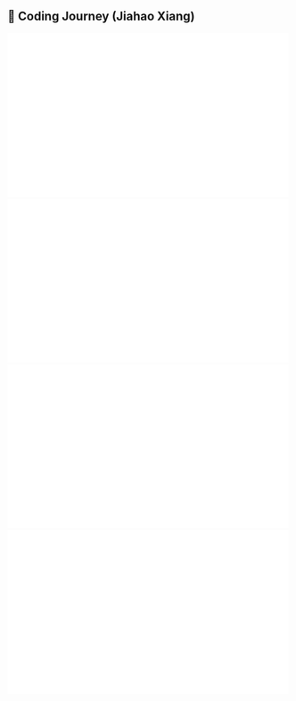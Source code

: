 ## 👋 Coding Journey (Jiahao Xiang) 

![](https://raw.githubusercontent.com/jiahaoxiang2000/jiahaoxiang2000/master/generated/overview.svg#gh-dark-mode-only)
![](https://raw.githubusercontent.com/jiahaoxiang2000/jiahaoxiang2000/master/generated/overview.svg#gh-light-mode-only)
![](https://raw.githubusercontent.com/jiahaoxiang2000/jiahaoxiang2000/master/generated/languages.svg#gh-dark-mode-only)
![](https://raw.githubusercontent.com/jiahaoxiang2000/jiahaoxiang2000/master/generated/languages.svg#gh-light-mode-only)

<!--
**jiahaoxiang2000/jiahaoxiang2000** is a ✨ _special_ ✨ repository because its `README.md` (this file) appears on your GitHub profile.

Here are some ideas to get you started:

- 🔭 I’m currently working on ...
- 🌱 I’m currently learning ...
- 👯 I’m looking to collaborate on ...
- 🤔 I’m looking for help with ...
- 💬 Ask me about ...
- 📫 How to reach me: ...
- 😄 Pronouns: ...
- ⚡ Fun fact: ...
-->
